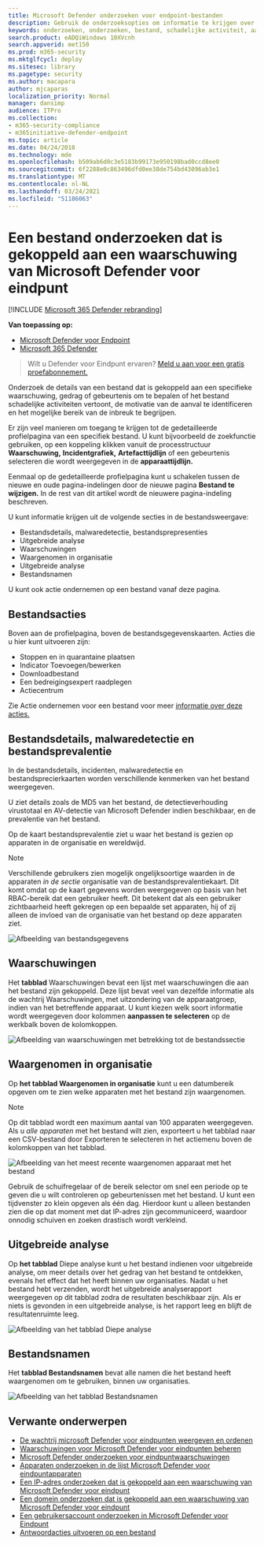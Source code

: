 ```yaml
---
title: Microsoft Defender onderzoeken voor endpoint-bestanden
description: Gebruik de onderzoeksopties om informatie te krijgen over bestanden die zijn gekoppeld aan waarschuwingen, gedragingen of gebeurtenissen.
keywords: onderzoeken, onderzoeken, bestand, schadelijke activiteit, aanvalsmotivatie, diepgaande analyse, diep analyserapport
search.product: eADQiWindows 10XVcnh
search.appverid: met150
ms.prod: m365-security
ms.mktglfcycl: deploy
ms.sitesec: library
ms.pagetype: security
ms.author: macapara
author: mjcaparas
localization_priority: Normal
manager: dansimp
audience: ITPro
ms.collection:
- m365-security-compliance
- m365initiative-defender-endpoint
ms.topic: article
ms.date: 04/24/2018
ms.technology: mde
ms.openlocfilehash: b509ab6d0c3e5183b99173e950198bad0ccd8ee0
ms.sourcegitcommit: 6f2288e0c863496dfd0ee38de754bd43096ab3e1
ms.translationtype: MT
ms.contentlocale: nl-NL
ms.lasthandoff: 03/24/2021
ms.locfileid: "51186063"
---
```

# <a name="investigate-a-file-associated-with-a-microsoft-defender-for-endpoint-alert"></a>Een bestand onderzoeken dat is gekoppeld aan een waarschuwing van Microsoft Defender voor eindpunt

[!INCLUDE [Microsoft 365 Defender rebranding](../../includes/microsoft-defender.md)]

**Van toepassing op:**
- [Microsoft Defender voor Endpoint](https://go.microsoft.com/fwlink/p/?linkid=2154037)
- [Microsoft 365 Defender](https://go.microsoft.com/fwlink/?linkid=2118804)


>Wilt u Defender voor Eindpunt ervaren? [Meld u aan voor een gratis proefabonnement.](https://www.microsoft.com/microsoft-365/windows/microsoft-defender-atp?ocid=docs-wdatp-investigatefiles-abovefoldlink)

Onderzoek de details van een bestand dat is gekoppeld aan een specifieke waarschuwing, gedrag of gebeurtenis om te bepalen of het bestand schadelijke activiteiten vertoont, de motivatie van de aanval te identificeren en het mogelijke bereik van de inbreuk te begrijpen.

Er zijn veel manieren om toegang te krijgen tot de gedetailleerde profielpagina van een specifiek bestand. U kunt bijvoorbeeld de zoekfunctie gebruiken, op een koppeling klikken vanuit de processtructuur **Waarschuwing,** **Incidentgrafiek,** **Artefacttijdlijn** of een gebeurtenis selecteren die wordt weergegeven in de **apparaattijdlijn.**

Eenmaal op de gedetailleerde profielpagina kunt u schakelen tussen de nieuwe en oude pagina-indelingen door de nieuwe pagina **Bestand te wijzigen.** In de rest van dit artikel wordt de nieuwere pagina-indeling beschreven.

U kunt informatie krijgen uit de volgende secties in de bestandsweergave:

- Bestandsdetails, malwaredetectie, bestandsprepresenties
- Uitgebreide analyse
- Waarschuwingen
- Waargenomen in organisatie
- Uitgebreide analyse
- Bestandsnamen

U kunt ook actie ondernemen op een bestand vanaf deze pagina.

## <a name="file-actions"></a>Bestandsacties

Boven aan de profielpagina, boven de bestandsgegevenskaarten. Acties die u hier kunt uitvoeren zijn:

- Stoppen en in quarantaine plaatsen
- Indicator Toevoegen/bewerken
- Downloadbestand
- Een bedreigingsexpert raadplegen
- Actiecentrum

Zie Actie ondernemen voor een bestand voor meer [informatie over deze acties.](respond-file-alerts.md)

## <a name="file-details-malware-detection-and-file-prevalence"></a>Bestandsdetails, malwaredetectie en bestandsprevalentie

In de bestandsdetails, incidenten, malwaredetectie en bestandsprecierkaarten worden verschillende kenmerken van het bestand weergegeven.

U ziet details zoals de MD5 van het bestand, de detectieverhouding virustotaal en AV-detectie van Microsoft Defender indien beschikbaar, en de prevalentie van het bestand.

Op de kaart bestandsprevalentie ziet u waar het bestand is gezien op apparaten in de organisatie en wereldwijd. 

> [!NOTE] 
> Verschillende gebruikers zien mogelijk ongelijksoortige waarden in de apparaten *in de sectie* organisatie van de bestandsprevalentiekaart. Dit komt omdat op de kaart gegevens worden weergegeven op basis van het RBAC-bereik dat een gebruiker heeft. Dit betekent dat als een gebruiker zichtbaarheid heeft gekregen op een bepaalde set apparaten, hij of zij alleen de invloed van de organisatie van het bestand op deze apparaten ziet.

![Afbeelding van bestandsgegevens](images/atp-file-information.png)

## <a name="alerts"></a>Waarschuwingen

Het **tabblad** Waarschuwingen bevat een lijst met waarschuwingen die aan het bestand zijn gekoppeld. Deze lijst bevat veel van dezelfde informatie als de wachtrij Waarschuwingen, met uitzondering van de apparaatgroep, indien van het betreffende apparaat. U kunt kiezen welk soort informatie wordt weergegeven door kolommen **aanpassen te selecteren** op de werkbalk boven de kolomkoppen.

![Afbeelding van waarschuwingen met betrekking tot de bestandssectie](images/atp-alerts-related-to-file.png)

## <a name="observed-in-organization"></a>Waargenomen in organisatie

Op **het tabblad Waargenomen in organisatie** kunt u een datumbereik opgeven om te zien welke apparaten met het bestand zijn waargenomen.

>[!NOTE]
>Op dit tabblad wordt een maximum aantal van 100 apparaten weergegeven. Als u _alle apparaten_ met het bestand wilt zien,  exporteert u het tabblad naar een CSV-bestand door Exporteren te selecteren in het actiemenu boven de kolomkoppen van het tabblad.

![Afbeelding van het meest recente waargenomen apparaat met het bestand](images/atp-observed-machines.png)

Gebruik de schuifregelaar of de bereik selector om snel een periode op te geven die u wilt controleren op gebeurtenissen met het bestand. U kunt een tijdvenster zo klein opgeven als één dag. Hierdoor kunt u alleen bestanden zien die op dat moment met dat IP-adres zijn gecommuniceerd, waardoor onnodig schuiven en zoeken drastisch wordt verkleind.

## <a name="deep-analysis"></a>Uitgebreide analyse

Op **het tabblad** Diepe analyse kunt u het bestand indienen voor uitgebreide analyse, om meer details over het gedrag van het bestand te ontdekken, evenals het effect dat het heeft binnen uw organisaties. [](respond-file-alerts.md#deep-analysis) Nadat u het bestand hebt verzenden, wordt het uitgebreide analyserapport weergegeven op dit tabblad zodra de resultaten beschikbaar zijn. Als er niets is gevonden in een uitgebreide analyse, is het rapport leeg en blijft de resultatenruimte leeg.

![Afbeelding van het tabblad Diepe analyse](images/submit-file.png)

## <a name="file-names"></a>Bestandsnamen

Het **tabblad Bestandsnamen** bevat alle namen die het bestand heeft waargenomen om te gebruiken, binnen uw organisaties.

![Afbeelding van het tabblad Bestandsnamen](images/atp-file-names.png)

## <a name="related-topics"></a>Verwante onderwerpen

- [De wachtrij microsoft Defender voor eindpunten weergeven en ordenen](alerts-queue.md)
- [Waarschuwingen voor Microsoft Defender voor eindpunten beheren](manage-alerts.md)
- [Microsoft Defender onderzoeken voor eindpuntwaarschuwingen](investigate-alerts.md)
- [Apparaten onderzoeken in de lijst Microsoft Defender voor eindpuntapparaten](investigate-machines.md)
- [Een IP-adres onderzoeken dat is gekoppeld aan een waarschuwing van Microsoft Defender voor eindpunt](investigate-ip.md)
- [Een domein onderzoeken dat is gekoppeld aan een waarschuwing van Microsoft Defender voor eindpunt](investigate-domain.md)
- [Een gebruikersaccount onderzoeken in Microsoft Defender voor Eindpunt](investigate-user.md)
- [Antwoordacties uitvoeren op een bestand](respond-file-alerts.md)
